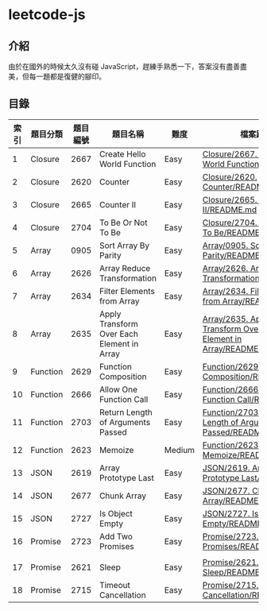 # leetcode-js

## 介紹

由於在國外的時候太久沒有碰 JavaScript，趕練手熟悉一下，答案沒有盡善盡美，但每一題都是復健的腳印。

## 目錄

| 索引 | 題目分類 | 題目編號 | 題目名稱                                   | 難度   | 檔案路徑                                                                                                                                             |
| ---- | -------- | -------- | ------------------------------------------ | ------ | ---------------------------------------------------------------------------------------------------------------------------------------------------- |
| 1    | Closure  | 2667     | Create Hello World Function                | Easy   | [Closure/2667. Create Hello World Function/README.md](./Closure/2667.%20Create%20Hello%20World%20Function/README.md)                                 |
| 2    | Closure  | 2620     | Counter                                    | Easy   | [Closure/2620. Counter/README.md](./Closure/2620.%20Counter/README.md)                                                                               |
| 3    | Closure  | 2665     | Counter II                                 | Easy   | [Closure/2665. Counter II/README.md](./Closure/2665.%20Counter%20II/README.md)                                                                       |
| 4    | Closure  | 2704     | To Be Or Not To Be                         | Easy   | [Closure/2704. To Be Or Not To Be/README.md](./Closure/2704.%20To%20Be%20Or%20Not%20To%20Be/README.md)                                               |
| 5    | Array    | 0905     | Sort Array By Parity                       | Easy   | [Array/0905. Sort Array By Parity/README.md](./Array/0905.%20Sort%20Array%20By%20Parity/README.md)                                                   |
| 6    | Array    | 2626     | Array Reduce Transformation                | Easy   | [Array/2626. Array Reduce Transformation/README.md](./Array/2626.%20Array%20Reduce%20Transformation/README.md)                                       |
| 7    | Array    | 2634     | Filter Elements from Array                 | Easy   | [Array/2634. Filter Elements from Array/README.md](./Array/2634.%20Filter%20Elements%20from%20Array/README.md)                                       |
| 8    | Array    | 2635     | Apply Transform Over Each Element in Array | Easy   | [Array/2635. Apply Transform Over Each Element in Array/README.md](./Array/2635.%20Apply%20Transform%20Over%20Each%20Element%20in%20Array/README.md) |
| 9    | Function | 2629     | Function Composition                       | Easy   | [Function/2629. Function Composition/README.md](./Function/2629.%20Function%20Composition/README.md)                                                 |
| 10   | Function | 2666     | Allow One Function Call                    | Easy   | [Function/2666. Allow One Function Call/README.md](./Function/2666.%20Allow%20One%20Function%20Call/README.md)                                       |
| 11   | Function | 2703     | Return Length of Arguments Passed          | Easy   | [Function/2703. Return Length of Arguments Passed/README.md](./Function/2703.%20Return%20Length%20of%20Arguments%20Passed/README.md)                 |
| 12   | Function | 2623     | Memoize                                    | Medium | [Function/2623. Memoize/README.md](./Function/2623.%20Memoize/README.md)                                                                             |
| 13   | JSON     | 2619     | Array Prototype Last                       | Easy   | [JSON/2619. Array Prototype Last/README.md](./JSON/2619.%20Array%20Prototype%20Last/README.md)                                                       |
| 14   | JSON     | 2677     | Chunk Array                                | Easy   | [JSON/2677. Chunk Array/README.md](./JSON/2677.%20Chunk%20Array/README.md)                                                                           |
| 15   | JSON     | 2727     | Is Object Empty                            | Easy   | [JSON/2727. Is Object Empty/README.md](./JSON/2727.%20Is%20Object%20Empty/README.md)                                                                 |
| 16   | Promise  | 2723     | Add Two Promises                           | Easy   | [Promise/2723. Add Two Promises/README.md](./Promise/2723.%20Add%20Two%20Promises/README.md)                                                         |
|  |
| 17   | Promise  | 2621     | Sleep                                      | Easy   | [Promise/2621. Sleep/README.md](./Promise/2621.%20Sleep/README.md)                                                                                   |
| 18   | Promise  | 2715     | Timeout Cancellation                       | Easy   | [Promise/2715. Timeout Cancellation/README.md](./Promise/2715.%20Timeout%20Cancellation/README.md)                                                   |
